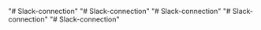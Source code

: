 "# Slack-connection" 
"# Slack-connection" 
"# Slack-connection" 
"# Slack-connection" 
"# Slack-connection" 
